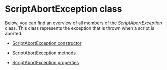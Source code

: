 # ScriptAbortException class

Below, you can find an overview of all members of the *ScriptAbortException* class. This class represents the exception that is thrown when a script is aborted.

- [ScriptAbortException constructor](ScriptAbortException_constructor.md)

- [ScriptAbortException methods](ScriptAbortException_methods.md)

- [ScriptAbortException properties](ScriptAbortException_properties.md)

